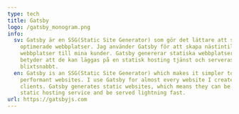 ```yaml
---
type: tech
title: Gatsby
logo: /gatsby_monogram.png
info:
  sv: Gatsby är en SSG(Static Site Generator) som gör det lättare att skapa
    optimerade webbplatser. Jag använder Gatsby för att skapa nästintill alla
    webbplatser till mina kunder. Gatsby genererar statiska webbplatser, det
    betyder att de kan läggas på en statisk hosting tjänst och serveras
    blixtsnabbt.
  en: Gatsby is an SSG(Static Site Generator) which makes it simpler to create
    performant websites. I use Gatsby for almost every website I create for my
    clients. Gatsby generates static websites, which means they can be put on a
    static hosting service and be served lightning fast.
url: https://gatsbyjs.com
---
```

